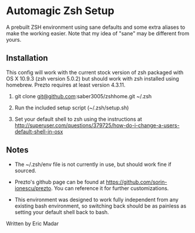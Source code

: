 Automagic Zsh Setup
============================

A prebuilt ZSH environment using sane defaults and some extra aliases to make
the working easier. Note that my idea of "sane" may be different from yours.

Installation
------------

This config will work with the current stock version of zsh packaged with
OS X 10.9.3 (zsh version 5.0.2) but should work with zsh installed using
homebrew. Prezto requires at least version 4.3.11.

  1. git clone git@github.com:saber3005/zshhome.git ~/.zsh

  2. Run the included setup script (~/.zsh/setup.sh)

  3. Set your default shell to zsh using the instructions at
     http://superuser.com/questions/379725/how-do-i-change-a-users-default-shell-in-osx

Notes
-----

  * The ~/.zsh/env file is not currently in use, but should work fine if sourced.

  * Prezto's github page can be found at https://github.com/sorin-ionescu/prezto.
    You can reference it for further customizations.

  * This environment was designed to work fully independent from any existing
    bash environment, so switching back should be as painless as setting your
    default shell back to bash.


Written by Eric Madar
